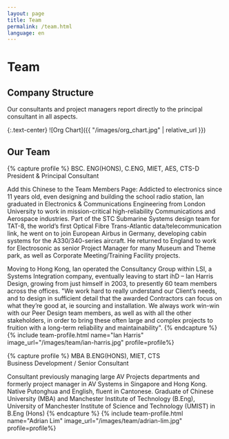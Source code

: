```yaml
---
layout: page
title: Team
permalink: /team.html
language: en
---
```


# Team

## Company Structure

Our consultants and project managers report directly to the principal consultant in all aspects.

{:.text-center}
![Org Chart]({{ "/images/org_chart.jpg" | relative_url }})

## Our Team

{% capture profile %}
BSC. ENG(HONS), C.ENG, MIET, AES, CTS-D<br />
President & Principal Consultant

Add this Chinese to the Team Members Page: Addicted to electronics since 11 years old, even designing and building the school radio station, Ian graduated in Electronics & Communications Engineering from London University to work in mission-critical high-reliability Communications and Aerospace industries. Part of the STC Submarine Systems design team for TAT-8, the world’s first Optical Fibre Trans-Atlantic data/telecommunication link, he went on to join European Airbus in Germany, developing cabin systems for the A330/340-series aircraft. He returned to England to work for Electrosonic as senior Project Manager for many Museum and Theme park, as well as Corporate Meeting/Training Facility projects.

Moving to Hong Kong, Ian operated the Consultancy Group within LSI, a Systems Integration company, eventually leaving to start ihD – Ian Harris Design, growing from just himself in 2003, to presently 60 team members across the offices. "We work hard to really understand our Client’s needs, and to design in sufficient detail that the awarded Contractors can focus on what they’re good at, ie sourcing and installation. We always work win-win with our Peer Design team members, as well as with all the other stakeholders, in order to bring these often large and complex projects to fruition with a long-term reliability and maintainability".
{% endcapture %}
{% include team-profile.html name="Ian Harris" image_url="/images/team/ian-harris.jpg" profile=profile%}


{% capture profile %}
MBA B.ENG(HONS), MIET, CTS<br/>
Business Development / Senior Consultant

Consultant previously managing large AV Projects departments and formerly project manager in AV Systems in Singapore and Hong Kong. Native Putonghua and English, fluent in Cantonese. Graduate of Chinese University (MBA) and Manchester Institute of Technology (B.Eng), University of Manchester Institute of Science and Technology (UMIST) in B.Eng (Hons)
{% endcapture %}
{% include team-profile.html name="Adrian Lim" image_url="/images/team/adrian-lim.jpg" profile=profile%}



